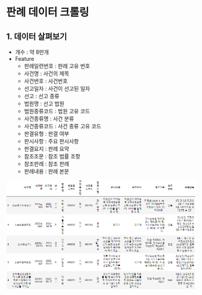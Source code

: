 # 판례 데이터 크롤링



## 1. 데이터 살펴보기

- 개수 : 약 8만개
- Feature
  - 판례일련번호 : 판례 고유 번호
  - 사건명 : 사건의 제목
  - 사건번호 : 사건번호
  - 선고일자 : 사건이 선고된 일자
  - 선고 : 선고 종류
  - 법원명 : 선고 법원
  - 법원종류코드 : 법원 고유 코드
  - 사건종류명 : 사건 분류
  - 사건종류코드 : 사건 종류 고유 코드
  - 판결유형 : 판결 여부
  - 판시사항 : 주요 판시사항
  - 판결요지 : 판례 요약
  - 참조조문 : 참조 법률 조항
  - 참조판례 : 참조 판례
  - 판례내용 : 판례 본문

![image-20220816155626344](README.assets/image-20220816155626344.png)



